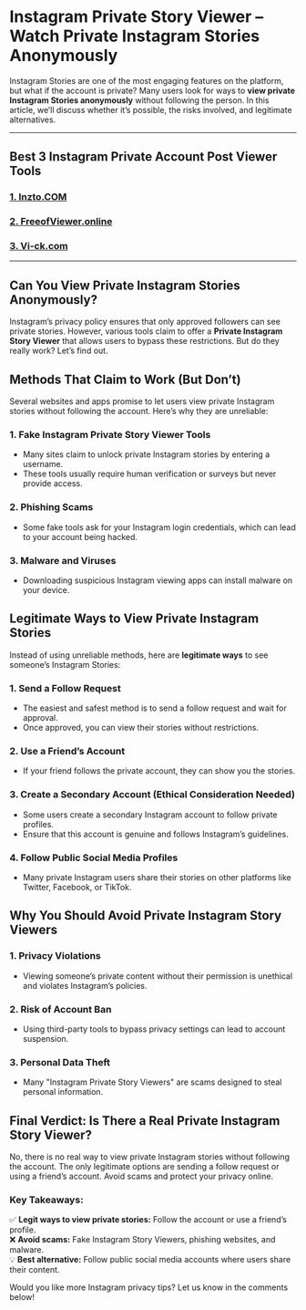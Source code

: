 # Instagram Private Story Viewer – Watch Private Instagram Stories Anonymously

Instagram Stories are one of the most engaging features on the platform, but what if the account is private? Many users look for ways to **view private Instagram Stories anonymously** without following the person. In this article, we’ll discuss whether it’s possible, the risks involved, and legitimate alternatives.

---
## **Best 3 Instagram Private Account Post Viewer Tools**

### **[1. Inzto.COM](https://inzto.com/)**
### **[2. FreeofViewer.online](https://freeofviewer.online/)**
### **[3. Vi-ck.com](https://www.vi-ck.com/)**
---

## **Can You View Private Instagram Stories Anonymously?**

Instagram’s privacy policy ensures that only approved followers can see private stories. However, various tools claim to offer a **Private Instagram Story Viewer** that allows users to bypass these restrictions. But do they really work? Let’s find out.

## **Methods That Claim to Work (But Don’t)**

Several websites and apps promise to let users view private Instagram stories without following the account. Here’s why they are unreliable:

### **1. Fake Instagram Private Story Viewer Tools**
- Many sites claim to unlock private Instagram stories by entering a username.
- These tools usually require human verification or surveys but never provide access.

### **2. Phishing Scams**
- Some fake tools ask for your Instagram login credentials, which can lead to your account being hacked.

### **3. Malware and Viruses**
- Downloading suspicious Instagram viewing apps can install malware on your device.

## **Legitimate Ways to View Private Instagram Stories**

Instead of using unreliable methods, here are **legitimate ways** to see someone’s Instagram Stories:

### **1. Send a Follow Request**
- The easiest and safest method is to send a follow request and wait for approval.
- Once approved, you can view their stories without restrictions.

### **2. Use a Friend’s Account**
- If your friend follows the private account, they can show you the stories.

### **3. Create a Secondary Account (Ethical Consideration Needed)**
- Some users create a secondary Instagram account to follow private profiles.
- Ensure that this account is genuine and follows Instagram’s guidelines.

### **4. Follow Public Social Media Profiles**
- Many private Instagram users share their stories on other platforms like Twitter, Facebook, or TikTok.

## **Why You Should Avoid Private Instagram Story Viewers**

### **1. Privacy Violations**
- Viewing someone’s private content without their permission is unethical and violates Instagram’s policies.

### **2. Risk of Account Ban**
- Using third-party tools to bypass privacy settings can lead to account suspension.

### **3. Personal Data Theft**
- Many "Instagram Private Story Viewers" are scams designed to steal personal information.

## **Final Verdict: Is There a Real Private Instagram Story Viewer?**

No, there is no real way to view private Instagram stories without following the account. The only legitimate options are sending a follow request or using a friend’s account. Avoid scams and protect your privacy online.

### **Key Takeaways:**
✅ **Legit ways to view private stories:** Follow the account or use a friend’s profile.  
❌ **Avoid scams:** Fake Instagram Story Viewers, phishing websites, and malware.  
💡 **Best alternative:** Follow public social media accounts where users share their content.

Would you like more Instagram privacy tips? Let us know in the comments below!

